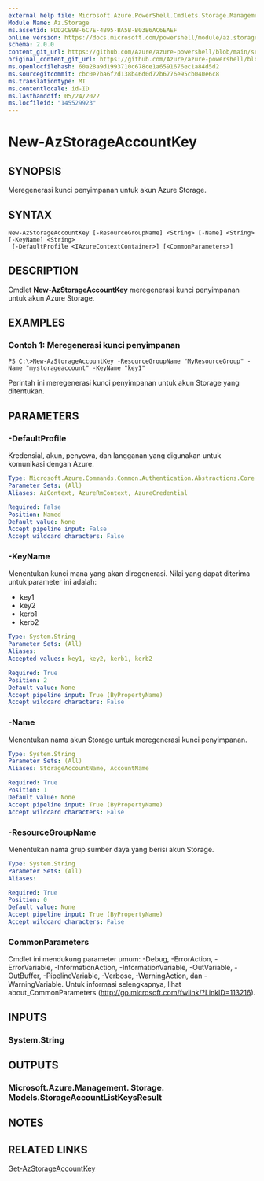 ```yaml
---
external help file: Microsoft.Azure.PowerShell.Cmdlets.Storage.Management.dll-Help.xml
Module Name: Az.Storage
ms.assetid: FDD2CE98-6C7E-4B95-BA5B-B03B6AC6EAEF
online version: https://docs.microsoft.com/powershell/module/az.storage/new-azstorageaccountkey
schema: 2.0.0
content_git_url: https://github.com/Azure/azure-powershell/blob/main/src/Storage/Storage.Management/help/New-AzStorageAccountKey.md
original_content_git_url: https://github.com/Azure/azure-powershell/blob/main/src/Storage/Storage.Management/help/New-AzStorageAccountKey.md
ms.openlocfilehash: 60a28a9d1993710c678ce1a6591676ec1a84d5d2
ms.sourcegitcommit: cbc0e7ba6f2d138b46d0d72b6776e95cb040e6c8
ms.translationtype: MT
ms.contentlocale: id-ID
ms.lasthandoff: 05/24/2022
ms.locfileid: "145529923"
---
```

# New-AzStorageAccountKey

## SYNOPSIS
Meregenerasi kunci penyimpanan untuk akun Azure Storage.

## SYNTAX

```
New-AzStorageAccountKey [-ResourceGroupName] <String> [-Name] <String> [-KeyName] <String>
 [-DefaultProfile <IAzureContextContainer>] [<CommonParameters>]
```

## DESCRIPTION
Cmdlet **New-AzStorageAccountKey** meregenerasi kunci penyimpanan untuk akun Azure Storage.

## EXAMPLES

### Contoh 1: Meregenerasi kunci penyimpanan
```
PS C:\>New-AzStorageAccountKey -ResourceGroupName "MyResourceGroup" -Name "mystorageaccount" -KeyName "key1"
```

Perintah ini meregenerasi kunci penyimpanan untuk akun Storage yang ditentukan.

## PARAMETERS

### -DefaultProfile
Kredensial, akun, penyewa, dan langganan yang digunakan untuk komunikasi dengan Azure.

```yaml
Type: Microsoft.Azure.Commands.Common.Authentication.Abstractions.Core.IAzureContextContainer
Parameter Sets: (All)
Aliases: AzContext, AzureRmContext, AzureCredential

Required: False
Position: Named
Default value: None
Accept pipeline input: False
Accept wildcard characters: False
```

### -KeyName
Menentukan kunci mana yang akan diregenerasi.
Nilai yang dapat diterima untuk parameter ini adalah:
- key1
- key2
- kerb1
- kerb2

```yaml
Type: System.String
Parameter Sets: (All)
Aliases:
Accepted values: key1, key2, kerb1, kerb2

Required: True
Position: 2
Default value: None
Accept pipeline input: True (ByPropertyName)
Accept wildcard characters: False
```

### -Name
Menentukan nama akun Storage untuk meregenerasi kunci penyimpanan.

```yaml
Type: System.String
Parameter Sets: (All)
Aliases: StorageAccountName, AccountName

Required: True
Position: 1
Default value: None
Accept pipeline input: True (ByPropertyName)
Accept wildcard characters: False
```

### -ResourceGroupName
Menentukan nama grup sumber daya yang berisi akun Storage.

```yaml
Type: System.String
Parameter Sets: (All)
Aliases:

Required: True
Position: 0
Default value: None
Accept pipeline input: True (ByPropertyName)
Accept wildcard characters: False
```

### CommonParameters
Cmdlet ini mendukung parameter umum: -Debug, -ErrorAction, -ErrorVariable, -InformationAction, -InformationVariable, -OutVariable, -OutBuffer, -PipelineVariable, -Verbose, -WarningAction, dan -WarningVariable. Untuk informasi selengkapnya, lihat about_CommonParameters (http://go.microsoft.com/fwlink/?LinkID=113216).

## INPUTS

### System.String

## OUTPUTS

### Microsoft.Azure.Management. Storage. Models.StorageAccountListKeysResult

## NOTES

## RELATED LINKS

[Get-AzStorageAccountKey](./Get-AzStorageAccountKey.md)
